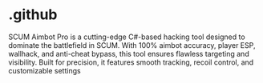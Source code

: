# .github
SCUM Aimbot Pro is a cutting-edge C#-based hacking tool designed to dominate the battlefield in SCUM. With 100% aimbot accuracy, player ESP, wallhack, and anti-cheat bypass, this tool ensures flawless targeting and visibility. Built for precision, it features smooth tracking, recoil control, and customizable settings
